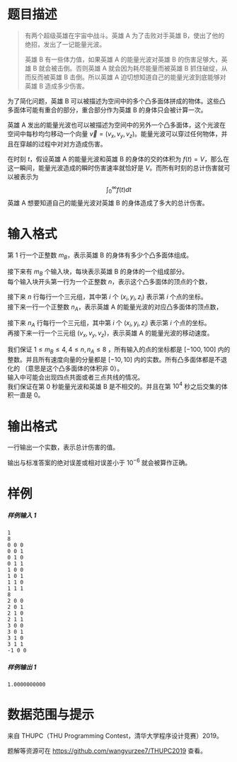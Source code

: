 
# 题目描述

> 有两个超级英雄在宇宙中战斗。英雄 A 为了击败对手英雄 B，使出了他的绝招，发出了一记能量光波。
>
> 英雄 B 有一些体力值，如果英雄 A 的能量光波对英雄 B 的伤害足够大，英雄 B 就会被击倒。否则英雄 A 就会因为耗尽能量而被英雄 B 抓住破绽，从而反而被英雄 B 击倒。所以英雄 A 迫切想知道自己的能量光波到底能够对英雄 B 造成多少伤害。

为了简化问题，英雄 B 可以被描述为空间中的多个凸多面体拼成的物体。这些凸多面体可能有重合的部分，重合部分作为英雄 B 的身体只会被计算一次。

英雄 A 发出的能量光波也可以被描述为空间中的另外一个凸多面体，这个光波在空间中每秒均匀移动一个向量 $\vec{v} = (v_x,v_y,v_z)$。能量光波可以穿过任何物体，并且在穿越的过程中对对方造成伤害。

在时刻 $t$，假设英雄 A 的能量光波和英雄 B 的身体的交的体积为 $f(t) = V$，那么在这一瞬间，能量光波造成的瞬时伤害速率就恰好是 $V$。而所有时刻的总计伤害就可以被表示为
$$
\int_{0}^{\infty} f(t) dt
$$
英雄 A 想要知道自己的能量光波对英雄 B 的身体造成了多大的总计伤害。

# 输入格式

第 $1$ 行一个正整数 $m_B$，表示英雄 B 的身体有多少个凸多面体组成。

接下来有 $m_B$ 个输入块，每块表示英雄 B 的身体的一个组成部分。  
每个输入块开头第一行为一个正整数 $n$，表示这个凸多面体的顶点的个数，

接下来 $n$ 行每行一个三元组，其中第 $i$ 个 $(x_i,y_i,z_i)$ 表示第 $i$ 个点的坐标。  
接下来一行一个正整数 $n_A$，表示英雄 A 的能量光波的对应凸多面体的顶点数，

接下来 $n_A$ 行每行一个三元组，其中第 $i$ 个 $(x_i,y_i,z_i)$ 表示第 $i$ 个点的坐标。  
再接下来一行一个三元组 $(v_x,v_y,v_z)$，表示英雄 A 的能量光波的移动速度。

我们保证 $1 \le m_B \le 4,4\le n,n_A\le 8$ ，所有输入的点的坐标都是 $[-100,100]$ 内的整数。并且所有速度向量的分量都是 $[-10,10]$ 内的实数。所有凸多面体都是不退化的 （意思是这个凸多面体的体积非 $0$）。  
输入中可能会出现四点共面或者三点共线的情况。  
我们保证在第 $0$ 秒能量光波和英雄 B 是不相交的。并且在第 $10^4$ 秒之后交集的体积一直是 $0$。

# 输出格式

一行输出一个实数，表示总计伤害的值。

输出与标准答案的绝对误差或相对误差小于 $10^{-6}$ 就会被算作正确。

# 样例

##### 样例输入 1

```plain
1
8
0 0 0
0 0 1
0 1 0
0 1 1
1 0 0
1 0 1
1 1 0
1 1 1
8
2 0 0
2 0 1
2 1 0
2 1 1
3 0 0
3 0 1
3 1 0
3 1 1
-1 0 0
```

##### 样例输出 1

```plain
1.0000000000
```

# 数据范围与提示

来自 THUPC（THU Programming Contest，清华大学程序设计竞赛）2019。

题解等资源可在 https://github.com/wangyurzee7/THUPC2019 查看。

